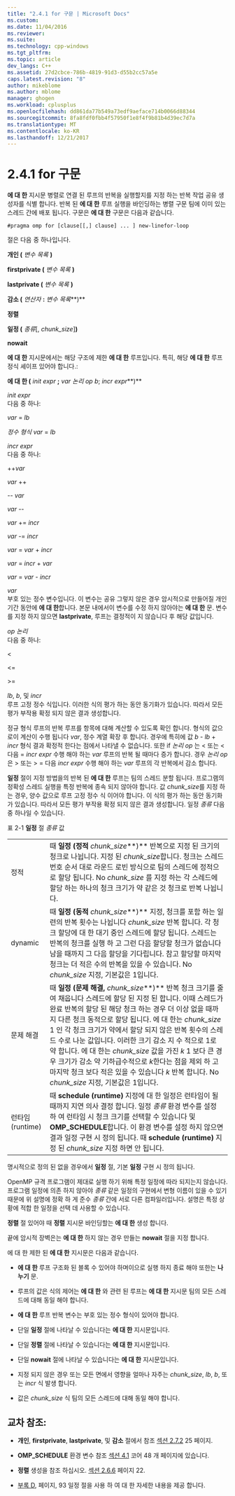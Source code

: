 ```yaml
---
title: "2.4.1 for 구문 | Microsoft Docs"
ms.custom: 
ms.date: 11/04/2016
ms.reviewer: 
ms.suite: 
ms.technology: cpp-windows
ms.tgt_pltfrm: 
ms.topic: article
dev_langs: C++
ms.assetid: 27d2cbce-786b-4819-91d3-d55b2cc57a5e
caps.latest.revision: "8"
author: mikeblome
ms.author: mblome
manager: ghogen
ms.workload: cplusplus
ms.openlocfilehash: dd861da77b549a73edf9aeface714b0066d88344
ms.sourcegitcommit: 8fa8fdf0fbb4f57950f1e8f4f9b81b4d39ec7d7a
ms.translationtype: MT
ms.contentlocale: ko-KR
ms.lasthandoff: 12/21/2017
---
```

# <a name="241-for-construct"></a>2.4.1 for 구문
**에 대 한** 지시문 병렬로 연결 된 루프의 반복을 실행할지를 지정 하는 반복 작업 공유 생성자를 식별 합니다. 반복 된 **에 대 한** 루프 실행을 바인딩하는 병렬 구문 팀에 이미 있는 스레드 간에 배포 됩니다. 구문은 **에 대 한** 구문은 다음과 같습니다.  
  
```  
#pragma omp for [clause[[,] clause] ... ] new-linefor-loop  
```  
  
 절은 다음 중 하나입니다.  
  
 **개인 (** *변수 목록* **)**  
  
 **firstprivate (** *변수 목록* **)**  
  
 **lastprivate (** *변수 목록* **)**  
  
 **감소 (** *연산자* **:** *변수 목록***)**  
  
 **정렬**  
  
 **일정 (** *종류*[, *chunk_size*]**)**  
  
 **nowait**  
  
 **에 대 한** 지시문에서는 해당 구조에 제한 **에 대 한** 루프입니다. 특히, 해당 **에 대 한** 루프 정식 셰이프 있어야 합니다.:  
  
 **에 대 한 (** *init expr* **;** *var 논리 op b*; *incr expr***)**  
  
 *init expr*  
 다음 중 하나:  
  
 *var* = *lb*  
  
 *정수 형식 var* = *lb*  
  
 *incr expr*  
 다음 중 하나:  
  
 ++*var*  
  
 *var* ++  
  
 -- *var*  
  
 *var* --  
  
 *var* += *incr*  
  
 *var* -= *incr*  
  
 *var* = *var* + *incr*  
  
 *var* = *incr* + *var*  
  
 *var* = *var* - *incr*  
  
 *var*  
 부호 있는 정수 변수입니다. 이 변수는 공유 그렇지 않은 경우 암시적으로 만들어질 개인 기간 동안에 **에 대 한**합니다.   본문 내에서이 변수를 수정 하지 않아야는 **에 대 한** 문. 변수를 지정 하지 않으면 **lastprivate**, 루프는 결정적이 지 않습니다 후 해당 값입니다.  
  
 *op 논리*  
 다음 중 하나:  
  
 <  
  
 \<=  
  
 >  
  
 \>=  
  
 *lb*, *b*, 및 *incr*  
 루프 고정 정수 식입니다. 이러한 식의 평가 하는 동안 동기화가 있습니다. 따라서 모든 평가 부작용 확정 되지 않은 결과 생성합니다.  
  
 정규 형식 루프의 반복 루프를 항목에 대해 계산할 수 있도록 확인 합니다. 형식의 값으로이 계산이 수행 됩니다 *var*, 정수 계열 확장 후 합니다. 경우에 특히에 값 *b* - *lb* + *incr* 형식 결과 확정적 한다는 점에서 나타낼 수 없습니다. 또한 if *논리 op* 는 < 또는 \<다음 = *incr expr* 수행 해야 하는 *var* 루프의 반복 될 때마다 증가 합니다.   경우 *논리 op* 은 > 또는 > = 다음 *incr expr* 수행 해야 하는 *var* 루프의 각 반복에서 감소 합니다.  
  
 **일정** 절이 지정 방법을의 반복 된 **에 대 한** 루프는 팀의 스레드 분할 됩니다. 프로그램의 정확성 스레드 실행을 특정 반복에 종속 되지 않아야 합니다. 값 *chunk_size*를 지정 하는 경우, 양수 값으로 루프 고정 정수 식 이어야 합니다. 이 식의 평가 하는 동안 동기화가 있습니다. 따라서 모든 평가 부작용 확정 되지 않은 결과 생성합니다. 일정 *종류* 다음 중 하나일 수 있습니다.  
  
 표 2-1 **일정** 절 *종류* 값  
  
|||  
|-|-|  
|정적|때 **일정 (정적** *chunk_size***)** 반복으로 지정 된 크기의 청크로 나뉩니다. 지정 된 *chunk_size*합니다. 청크는 스레드 번호 순서 대로 라운드 로빈 방식으로 팀의 스레드에 정적으로 할당 됩니다. No *chunk_size* 를 지정 하는 각 스레드에 할당 하는 하나의 청크 크기가 약 같은 것 청크로 반복 나뉩니다.|  
|dynamic|때 **일정 (동적** *chunk_size***)** 지정, 청크를 포함 하는 일련의 반복 횟수는 나뉩니다 *chunk_size* 반복 합니다. 각 청크 할당에 대 한 대기 중인 스레드에 할당 됩니다. 스레드는 반복의 청크를 실행 하 고 그런 다음 할당할 청크가 없습니다 남을 때까지 그 다음 할당을 기다립니다. 참고 할당할 마지막 청크는 더 적은 수의 반복을 있을 수 있습니다. No *chunk_size* 지정, 기본값은 1입니다.|  
|문제 해결|때 **일정 (문제 해결,** *chunk_size***)** 반복 청크 크기를 줄여 채웁니다 스레드에 할당 된 지정 된 합니다. 이때 스레드가 완료 반복의 할당 된 해당 청크 하는 경우 더 이상 없을 때까지 다른 청크 동적으로 할당 됩니다. 에 대 한는 *chunk_size* 1 인 각 청크 크기가 약에서 할당 되지 않은 반복 횟수의 스레드 수로 나눈 값입니다. 이러한 크기 감소 지 수 적으로 1로 약 합니다. 에 대 한는 *chunk_size* 값을 가진 *k* 1 보다 큰 경우 크기가 감소 약 기하급수적으로 *k*한다는 점을 제외 하 고 마지막 청크 보다 적은 있을 수 있습니다  *k* 반복 합니다. No *chunk_size* 지정, 기본값은 1입니다.|  
|런타임(runtime)|때 **schedule (runtime)** 지정에 대 한 일정은 런타임이 될 때까지 지연 의사 결정 합니다. 일정 *종류* 환경 변수를 설정 하 여 런타임 시 청크 크기를 선택할 수 있습니다 및 **OMP_SCHEDULE**합니다. 이 환경 변수를 설정 하지 않으면 결과 일정 구현 시 정의 됩니다. 때 **schedule (runtime)** 지정 된 *chunk_size* 지정 하면 안 됩니다.|  
  
 명시적으로 정의 된 없을 경우에서 **일정** 절, 기본 **일정** 구현 시 정의 됩니다.  
  
 OpenMP 규격 프로그램이 제대로 실행 하기 위해 특정 일정에 따라 되지는지 않습니다. 프로그램 일정에 의존 하지 않아야 *종류* 같은 일정의 구현에서 변형 이름이 있을 수 있기 때문에 위 설명에 정확 하 게 준수 *종류* 간에 서로 다른 컴파일러입니다. 설명은 특정 상황에 적합 한 일정을 선택 데 사용할 수 있습니다.  
  
 **정렬** 절 있어야 때 **정렬** 지시문 바인딩할는 **에 대 한** 생성 합니다.  
  
 끝에 암시적 장벽은는 **에 대 한** 하지 않는 경우 만들는 **nowait** 절을 지정 합니다.  
  
 에 대 한 제한 된 **에 대 한** 지시문은 다음과 같습니다.  
  
-   **에 대 한** 루프 구조화 된 블록 수 있어야 하며이으로 실행 하지 종료 해야 또한는 **나누기** 문.  
  
-   루프의 값은 식의 제어는 **에 대 한** 와 관련 된 루프는 **에 대 한** 지시문 팀의 모든 스레드에 대해 동일 해야 합니다.  
  
-   **에 대 한** 루프 반복 변수는 부호 있는 정수 형식이 있어야 합니다.  
  
-   단일 **일정** 절에 나타날 수 있습니다는 **에 대 한** 지시문입니다.  
  
-   단일 **정렬** 절에 나타날 수 있습니다는 **에 대 한** 지시문입니다.  
  
-   단일 **nowait** 절에 나타날 수 있습니다는 **에 대 한** 지시문입니다.  
  
-   지정 되지 않은 경우 또는 모든 면에서 영향을 얼마나 자주는 *chunk_size*, *lb*, *b*, 또는 *incr* 식 발생 합니다.  
  
-   값은 *chunk_size* 식 팀의 모든 스레드에 대해 동일 해야 합니다.  
  
## <a name="cross-references"></a>교차 참조:  
  
-   **개인**, **firstprivate**, **lastprivate**, 및 **감소** 절에서 참조 [섹션 2.7.2](../../parallel/openmp/2-7-2-data-sharing-attribute-clauses.md) 25 페이지.  
  
-   **OMP_SCHEDULE** 환경 변수 참조 [섹션 4.1](../../parallel/openmp/4-1-omp-schedule.md) 코어 48 개 페이지에 있습니다.  
  
-   **정렬** 생성을 참조 하십시오. [섹션 2.6.6](../../parallel/openmp/2-6-6-ordered-construct.md) 페이지 22.  
  
-   [부록 D](../../parallel/openmp/d-using-the-schedule-clause.md), 페이지, 93 일정 절을 사용 하 여 대 한 자세한 내용을 제공 합니다.